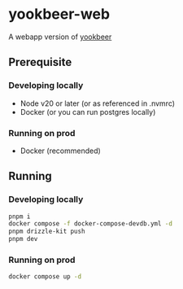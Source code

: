 # yookbeer-web

A webapp version of [yookbeer](https://github.com/gxjakkap/yookbeer)

## Prerequisite

### Developing locally

- Node v20 or later (or as referenced in .nvmrc)
- Docker (or you can run postgres locally)

### Running on prod

- Docker (recommended)

## Running

### Developing locally

```sh
pnpm i
docker compose -f docker-compose-devdb.yml -d
pnpm drizzle-kit push
pnpm dev
```

### Running on prod

```sh
docker compose up -d
```